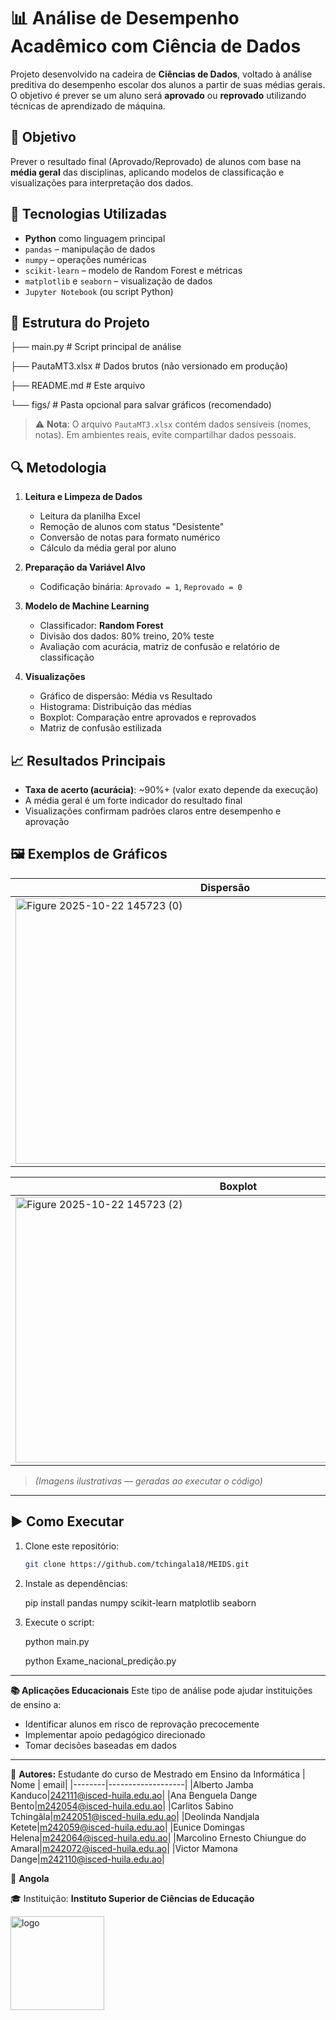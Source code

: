 # 📊 Análise de Desempenho Acadêmico com Ciência de Dados

Projeto desenvolvido na cadeira de **Ciências de Dados**, voltado à análise preditiva do desempenho escolar dos alunos a partir de suas médias gerais. O objetivo é prever se um aluno será **aprovado** ou **reprovado** utilizando técnicas de aprendizado de máquina.

## 🎯 Objetivo
Prever o resultado final (Aprovado/Reprovado) de alunos com base na **média geral** das disciplinas, aplicando modelos de classificação e visualizações para interpretação dos dados.

## 🧰 Tecnologias Utilizadas
- **Python** como linguagem principal
- `pandas` – manipulação de dados
- `numpy` – operações numéricas
- `scikit-learn` – modelo de Random Forest e métricas
- `matplotlib` e `seaborn` – visualização de dados
- `Jupyter Notebook` (ou script Python)

## 📁 Estrutura do Projeto
├── main.py # Script principal de análise

├── PautaMT3.xlsx # Dados brutos (não versionado em produção)

├── README.md # Este arquivo

└── figs/ # Pasta opcional para salvar gráficos (recomendado)

> ⚠️ **Nota**: O arquivo `PautaMT3.xlsx` contém dados sensíveis (nomes, notas). Em ambientes reais, evite compartilhar dados pessoais.

## 🔍 Metodologia
1. **Leitura e Limpeza de Dados**
   - Leitura da planilha Excel
   - Remoção de alunos com status "Desistente"
   - Conversão de notas para formato numérico
   - Cálculo da média geral por aluno

2. **Preparação da Variável Alvo**
   - Codificação binária: `Aprovado = 1`, `Reprovado = 0`

3. **Modelo de Machine Learning**
   - Classificador: **Random Forest**
   - Divisão dos dados: 80% treino, 20% teste
   - Avaliação com acurácia, matriz de confusão e relatório de classificação

4. **Visualizações**
   - Gráfico de dispersão: Média vs Resultado
   - Histograma: Distribuição das médias
   - Boxplot: Comparação entre aprovados e reprovados
   - Matriz de confusão estilizada

## 📈 Resultados Principais
- **Taxa de acerto (acurácia)**: ~90%+ (valor exato depende da execução)
- A média geral é um forte indicador do resultado final
- Visualizações confirmam padrões claros entre desempenho e aprovação

## 🖼️ Exemplos de Gráficos

| Dispersão | Histograma |
|---------|----------|
| <img width="671" height="425" alt="Figure 2025-10-22 145723 (0)" src="https://github.com/user-attachments/assets/43a4e593-8cbd-4a9b-9044-9935197e0fd7" />|<img width="713" height="425" alt="Figure 2025-10-22 145723 (1)" src="https://github.com/user-attachments/assets/826778ab-157b-47c8-86d1-6f487c582a09" />|

| Boxplot | Matriz de Confusão |
|--------|-------------------|
| <img width="713" height="425" alt="Figure 2025-10-22 145723 (2)" src="https://github.com/user-attachments/assets/6ecf1bc2-17dd-43be-a463-2d19ab487c1a" />| <img width="528" height="425" alt="Figure 2025-10-22 145723 (3)" src="https://github.com/user-attachments/assets/48f61f88-9901-42f3-a81f-4c05b75c6e94" />|

> *(Imagens ilustrativas — geradas ao executar o código)*

---

## ▶️ Como Executar

1. Clone este repositório:
   ```bash
   git clone https://github.com/tchingala18/MEIDS.git

2. Instale as dependências:
   
   pip install pandas numpy scikit-learn matplotlib seaborn
4. Execute o script:
   
   python main.py
   
   python Exame_nacional_predição.py

---

**📚 Aplicações Educacionais**
Este tipo de análise pode ajudar instituições de ensino a:
- Identificar alunos em risco de reprovação precocemente
- Implementar apoio pedagógico direcionado
- Tomar decisões baseadas em dados
---
🙌 **Autores:** Estudante do curso de Mestrado em Ensino da Informática
| Nome | email|
|--------|-------------------|
|Alberto Jamba Kanduco|242111@isced-huila.edu.ao|
|Ana Benguela Dange Bento|m242054@isced-huila.edu.ao|
|Carlitos Sabino Tchingãla|m242051@isced-huila.edu.ao|
|Deolinda Nandjala Ketete|m242059@isced-huila.edu.ao|
|Eunice Domingas Helena|m242064@isced-huila.edu.ao|
|Marcolino Ernesto Chiungue do Amaral|m242072@isced-huila.edu.ao|
|Victor Mamona Dange|m242110@isced-huila.edu.ao|

📍 **Angola**

🎓 Instituição: **Instituto Superior de Ciências de Educação**

<img width="150" height="150" alt="logo" src="https://github.com/user-attachments/assets/e9afa758-bd4a-4f92-91f2-32422f694fdd" />
